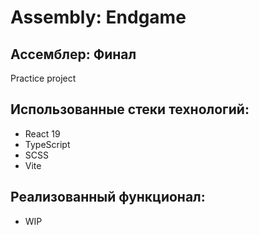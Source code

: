 # Assembly: Endgame
## Ассемблер: Финал
Practice project

## Использованные стеки технологий:

- React 19
- TypeScript
- SCSS
- Vite

## Реализованный функционал:

- WIP
